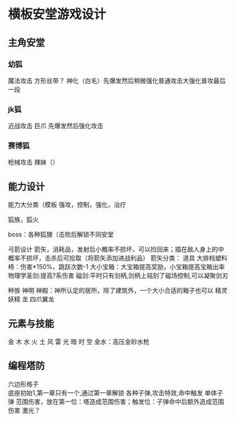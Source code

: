 # 横板安堂游戏设计

## 主角安堂

### 幼狐

魔法攻击 方形丝带？
神化（白毛）先爆发然后稍微强化普通攻击大强化普攻最后一段

### jk狐

近战攻击
巨爪 先爆发然后强化攻击

### 赛博狐

枪械攻击
辣妹（）

## 能力设计

能力大分类（模板
强攻，控制，强化，治疗

狐族，狐火

boss：各种狐狸（击败后解锁不同安堂

弓箭设计
箭矢，消耗品，发射后小概率不损坏，可以捡回来；插在敌人身上的中概率不损坏，击杀后可拾取（将箭矢添加进战利品）
箭矢分类：
道具
大排档塑料椅：伤害*150%，跳跃次数-1
大小宝箱：大宝箱提高奖励，小宝箱提高宝箱出率
物理学圣剑:提高?系伤害
磁剑:平时只有剑柄,剑柄上铭刻了磁场控制,可以凝聚剑刃

种族
神明
神殿：神所认定的居所，除了建筑外，一个大小合适的箱子也可以
精灵
妖精
龙
四爪翼龙

## 元素与技能

金
木
水
火
土
风
雷
光
暗
时
空
金水：高压金砂水枪

## 编程塔防

六边形格子  
底座初始1,第一章只有一个,通过第一章解锁
各种子弹,攻击特效,命中触发
单体子弹
范围伤害，放在第一位：塔造成范围伤害；触发位：子弹命中后额外造成范围伤害
激光？
